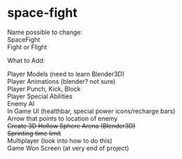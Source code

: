 # space-fight

Name possible to change:
<br/>
SpaceFight
<br/>
Fight or Flight
<br/>

What to Add:

Player Models (need to learn Blender3D)
<br/>Player Animations (blender? not sure)
<br/>Player Punch, Kick, Block
<br/>Player Special Abilities
<br/>Enemy AI
<br/>In Game UI (healthbar, special power icons/recharge bars)
<br/>Arrow that points to location of enemy
<br/>~~Create 3D Hollow Sphere Arena (Blender3D)~~
<br/>~~Sprinting time limit~~
<br/>Multiplayer (look into how to do this)
<br/>Game Won Screen (at very end of project)
